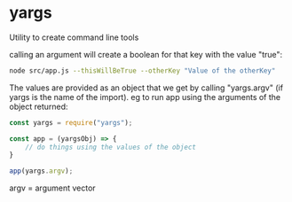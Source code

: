# yargs

Utility to create command line tools


calling an argument will create a boolean for that key with the value "true":
```bash
node src/app.js --thisWillBeTrue --otherKey "Value of the otherKey"
```

The values are provided as an object that we get by calling "yargs.argv" (if yargs is the name of the import).
eg to run app using the arguments of the object returned:
```js
const yargs = require("yargs");

const app = (yargsObj) => {
    // do things using the values of the object
}

app(yargs.argv);
```
argv = argument vector